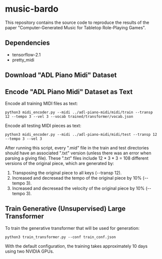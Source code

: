 # music-bardo

This repository contains the source code to reproduce the results of the paper "Computer-Generated Music for Tabletop Role-Playing Games".

## Dependencies

- tensorflow-2.1
- pretty_midi

## Download "ADL Piano Midi" Dataset

## Encode "ADL Piano Midi" Dataset as Text

Encode all training MIDI files as text:

``
python3 midi_encoder.py --midi ../adl-piano-midi/midi/train --transp 12 --tempo 3 --vel 3 --vocab trained/transformer/vocab.json
``

Encode all testing MIDI pieces as text:

``
python3 midi_encoder.py --midi ../adl-piano-midi/midi/test --transp 12 --tempo 3 --vel 3
``

After running this script, every ".mid" file in the train and test directories should have an associated ".txt" version
(unless there was an error when parsing a giving file). These ".txt" files include 12 * 3 * 3 = 108 different versions
of the original piece, which are generated by:

1. Transposing the original piece to all keys (--transp 12).
2. Increased and decresead the tempo of the original piece by 10% (--tempo 3).
3. Increased and decresead the velocity of the original piece by 10% (--tempo 3).

## Train Generative (Unsupervised) Large Transformer

To train the generative transformer that will be used for generation:

``
python3 train_transformer.py --conf train_conf.json
``

With the default configuration, the training takes approximately 10 days using two NVIDIA GPUs.
